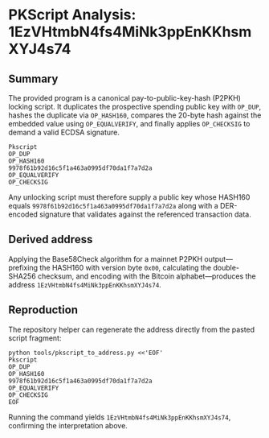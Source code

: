 # PKScript Analysis: 1EzVHtmbN4fs4MiNk3ppEnKKhsmXYJ4s74

## Summary
The provided program is a canonical pay-to-public-key-hash (P2PKH) locking
script. It duplicates the prospective spending public key with `OP_DUP`, hashes
the duplicate via `OP_HASH160`, compares the 20-byte hash against the embedded
value using `OP_EQUALVERIFY`, and finally applies `OP_CHECKSIG` to demand a
valid ECDSA signature.

```
Pkscript
OP_DUP
OP_HASH160
9978f61b92d16c5f1a463a0995df70da1f7a7d2a
OP_EQUALVERIFY
OP_CHECKSIG
```

Any unlocking script must therefore supply a public key whose HASH160 equals
`9978f61b92d16c5f1a463a0995df70da1f7a7d2a` along with a DER-encoded signature
that validates against the referenced transaction data.

## Derived address
Applying the Base58Check algorithm for a mainnet P2PKH output—prefixing the
HASH160 with version byte `0x00`, calculating the double-SHA256 checksum, and
encoding with the Bitcoin alphabet—produces the address
`1EzVHtmbN4fs4MiNk3ppEnKKhsmXYJ4s74`.

## Reproduction
The repository helper can regenerate the address directly from the pasted
script fragment:

```
python tools/pkscript_to_address.py <<'EOF'
Pkscript
OP_DUP
OP_HASH160
9978f61b92d16c5f1a463a0995df70da1f7a7d2a
OP_EQUALVERIFY
OP_CHECKSIG
EOF
```

Running the command yields `1EzVHtmbN4fs4MiNk3ppEnKKhsmXYJ4s74`, confirming the
interpretation above.
